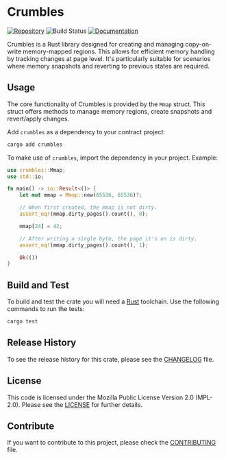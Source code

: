 # Crumbles

[![Repository](https://img.shields.io/badge/github-crumbles-blueviolet?logo=github)](https://github.com/dusk-network/piecrust/tree/main/crumbles)
![Build Status](https://github.com/dusk-network/piecrust/workflows/build/badge.svg)
[![Documentation](https://img.shields.io/badge/docs-crumbles-blue?logo=rust)](https://docs.rs/crumbles)

Crumbles is a Rust library designed for creating and managing copy-on-write memory-mapped regions. This allows for efficient memory handling by tracking changes at page level. It's particularly suitable for scenarios where memory snapshots and reverting to previous states are required.

## Usage

The core functionality of Crumbles is provided by the `Mmap` struct. This struct offers methods to manage memory regions, create snapshots and revert/apply changes.

Add `crumbles` as a dependency to your contract project:
```sh
cargo add crumbles
```

To make use of `crumbles`, import the dependency in your project. Example:
```rust
use crumbles::Mmap;
use std::io;

fn main() -> io::Result<()> {
    let mut mmap = Mmap::new(65536, 65536)?;

    // When first created, the mmap is not dirty.
    assert_eq!(mmap.dirty_pages().count(), 0);

    mmap[24] = 42;

    // After writing a single byte, the page it's on is dirty.
    assert_eq!(mmap.dirty_pages().count(), 1);

    Ok(())
}

```

## Build and Test

To build and test the crate you will need a
[Rust](https://www.rust-lang.org/tools/install) toolchain. Use the following commands to run the tests:

```sh
cargo test
```

## Release History

To see the release history for this crate, please see the [CHANGELOG](./CHANGELOG.md) file.

## License

This code is licensed under the Mozilla Public License Version 2.0 (MPL-2.0). Please see the [LICENSE](./LICENSE) for further details.

## Contribute

If you want to contribute to this project, please check the [CONTRIBUTING](https://github.com/dusk-network/.github/blob/main/.github/CONTRIBUTING.md) file.
